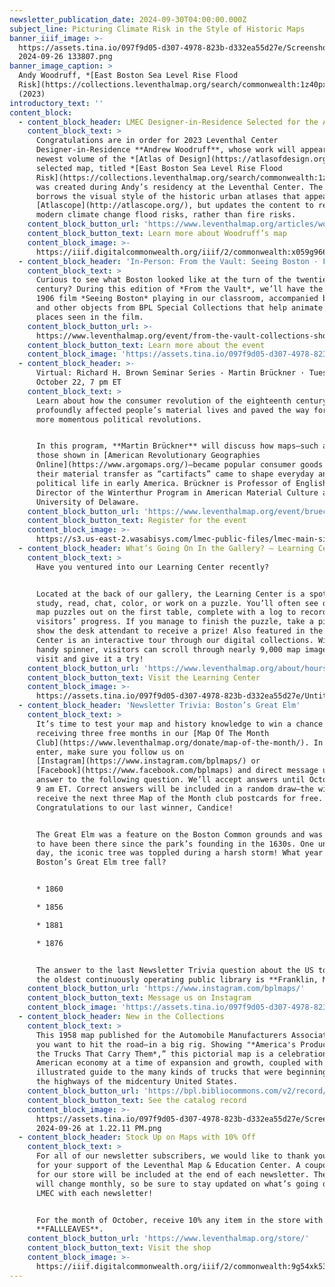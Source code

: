 ```yaml
---
newsletter_publication_date: 2024-09-30T04:00:00.000Z
subject_line: Picturing Climate Risk in the Style of Historic Maps
banner_iiif_image: >-
  https://assets.tina.io/097f9d05-d307-4978-823b-d332ea55d27e/Screenshot
  2024-09-26 133807.png
banner_image_caption: >
  Andy Woodruff, *[East Boston Sea Level Rise Flood
  Risk](https://collections.leventhalmap.org/search/commonwealth:1z40px27t)*
  (2023)
introductory_text: ''
content_block:
  - content_block_header: LMEC Designer-in-Residence Selected for the Atlas of Design
    content_block_text: >
      Congratulations are in order for 2023 Leventhal Center
      Designer-in-Residence **Andrew Woodruff**, whose work will appear in the
      newest volume of the *[Atlas of Design](https://atlasofdesign.org/)*. The
      selected map, titled *[East Boston Sea Level Rise Flood
      Risk](https://collections.leventhalmap.org/search/commonwealth:1z40px27t)*,
      was created during Andy’s residency at the Leventhal Center. The map
      borrows the visual style of the historic urban atlases that appear in
      [Atlascope](http://atlascope.org/), but updates the content to reflect
      modern climate change flood risks, rather than fire risks.
    content_block_button_url: 'https://www.leventhalmap.org/articles/woodruff-map-interactive/'
    content_block_button_text: Learn more about Woodruff’s map
    content_block_image: >-
      https://iiif.digitalcommonwealth.org/iiif/2/commonwealth:x059g9662/full/,1200/0/default.jpg
  - content_block_header: 'In-Person: From the Vault: Seeing Boston · Friday, October 11, 2-4 pm ET'
    content_block_text: >
      Curious to see what Boston looked like at the turn of the twentieth
      century? During this edition of *From the Vault*, we’ll have the iconic
      1906 film *Seeing Boston* playing in our classroom, accompanied by maps
      and other objects from BPL Special Collections that help animate the
      places seen in the film.
    content_block_button_url: >-
      https://www.leventhalmap.org/event/from-the-vault-collections-showing-seeing-boston/
    content_block_button_text: Learn more about the event
    content_block_image: 'https://assets.tina.io/097f9d05-d307-4978-823b-d332ea55d27e/image (15).png'
  - content_block_header: >-
      Virtual: Richard H. Brown Seminar Series - Martin Brückner · Tuesday,
      October 22, 7 pm ET
    content_block_text: >
      Learn about how the consumer revolution of the eighteenth century
      profoundly affected people’s material lives and paved the way for other
      more momentous political revolutions.


      In this program, **Martin Brückner** will discuss how maps—such as many of
      those shown in [American Revolutionary Geographies
      Online](https://www.argomaps.org/)—became popular consumer goods and how
      their material transfer as “cartifacts” came to shape everyday and
      political life in early America. Brückner is Professor of English and
      Director of the Winterthur Program in American Material Culture at the
      University of Delaware.
    content_block_button_url: 'https://www.leventhalmap.org/event/brueckner-love-of-maps/'
    content_block_button_text: Register for the event
    content_block_image: >-
      https://s3.us-east-2.wasabisys.com/lmec-public-files/lmec-main-site-static-assets/events/Martin_Brückner_01.jpg
  - content_block_header: What’s Going On In the Gallery? — Learning Center
    content_block_text: >
      Have you ventured into our Learning Center recently? 


      Located at the back of our gallery, the Learning Center is a spot to
      study, read, chat, color, or work on a puzzle. You’ll often see one of our
      map puzzles out on the first table, complete with a log to record
      visitors’ progress. If you manage to finish the puzzle, take a picture and
      show the desk attendant to receive a prize! Also featured in the Learning
      Center is an interactive tour through our digital collections. With the
      handy spinner, visitors can scroll through nearly 9,000 map images. Come
      visit and give it a try!
    content_block_button_url: 'https://www.leventhalmap.org/about/hours-directions/'
    content_block_button_text: Visit the Learning Center
    content_block_image: >-
      https://assets.tina.io/097f9d05-d307-4978-823b-d332ea55d27e/Untitled%20(19).png
  - content_block_header: 'Newsletter Trivia: Boston’s Great Elm'
    content_block_text: >
      It’s time to test your map and history knowledge to win a chance of
      receiving three free months in our [Map Of The Month
      Club](https://www.leventhalmap.org/donate/map-of-the-month/). In order to
      enter, make sure you follow us on
      [Instagram](https://www.instagram.com/bplmaps/) or
      [Facebook](https://www.facebook.com/bplmaps) and direct message us the
      answer to the following question. We’ll accept answers until October 7 at
      9 am ET. Correct answers will be included in a random draw—the winner will
      receive the next three Map of the Month club postcards for free.
      Congratulations to our last winner, Candice!


      The Great Elm was a feature on the Boston Common grounds and was estimated
      to have been there since the park’s founding in the 1630s. One unfortunate
      day, the iconic tree was toppled during a harsh storm! What year did
      Boston’s Great Elm tree fall?


      * 1860

      * 1856

      * 1881

      * 1876


      The answer to the last Newsletter Trivia question about the US town with
      the oldest continuously operating public library is **Franklin, MA**.
    content_block_button_url: 'https://www.instagram.com/bplmaps/'
    content_block_button_text: Message us on Instagram
    content_block_image: 'https://assets.tina.io/097f9d05-d307-4978-823b-d332ea55d27e/Great Elm.png'
  - content_block_header: New in the Collections
    content_block_text: >
      This 1958 map published for the Automobile Manufacturers Association makes
      you want to hit the road—in a big rig. Showing "*America's Products and
      the Trucks That Carry Them*,” this pictorial map is a celebration of the
      American economy at a time of expansion and growth, coupled with an
      illustrated guide to the many kinds of trucks that were beginning to fill
      the highways of the midcentury United States.
    content_block_button_url: 'https://bpl.bibliocommons.com/v2/record/S75C8919287'
    content_block_button_text: See the catalog record
    content_block_image: >-
      https://assets.tina.io/097f9d05-d307-4978-823b-d332ea55d27e/Screenshot
      2024-09-26 at 1.22.11 PM.png
  - content_block_header: Stock Up on Maps with 10% Off
    content_block_text: >
      For all of our newsletter subscribers, we would like to thank you so much
      for your support of the Leventhal Map & Education Center. A coupon code
      for our store will be included at the end of each newsletter. The code
      will change monthly, so be sure to stay updated on what’s going on at the
      LMEC with each newsletter!


      For the month of October, receive 10% any item in the store with the code
      **FALLLEAVES**.
    content_block_button_url: 'https://www.leventhalmap.org/store/'
    content_block_button_text: Visit the shop
    content_block_image: >-
      https://iiif.digitalcommonwealth.org/iiif/2/commonwealth:9g54xk53j/full/,1200/0/default.jpg
---
```


